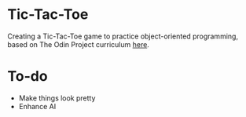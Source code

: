 # Tic-Tac-Toe
Creating a Tic-Tac-Toe game to practice object-oriented programming, based on The Odin Project curriculum [here](https://www.theodinproject.com/courses/javascript/lessons/tic-tac-toe-javascript?ref=lnav).

# To-do
* Make things look pretty
* Enhance AI